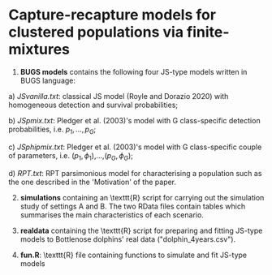 # Capture-recapture models for clustered populations via finite-mixtures

 1) **BUGS models** contains the following four JS-type models written in BUGS language:

   a) _JSvanilla.txt_: classical JS model (Royle and Dorazio 2020) 
      with homogeneous detection and survival probabilities;
   
   b) _JSpmix.txt_: Pledger et al. (2003)'s model with G class-specific detection probabilities, i.e. $p_1,\dots,p_G$;

   c) _JSphipmix.txt_: Pledger et al. (2003)'s model with G class-specific couple of parameters, i.e. ($p_1,\phi_1$),$\dots$,($p_G,\phi_G$);

   d) _RPT.txt_: RPT parsimonious model for characterising a population such as the one described in the 'Motivation' of the paper.

2) **simulations** containing an \texttt{R} script for carrying out the simulation study of settings A and B. The two RData files contain tables which summarises the main characteristics of each scenario.

3) **realdata** containing the \texttt{R} script for preparing and fitting JS-type models to Bottlenose dolphins' real data ("dolphin_4years.csv").

4) **fun.R**: \texttt{R} file containing functions to simulate and fit JS-type models
